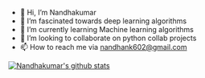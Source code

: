 - 👋 Hi, I’m Nandhakumar
- 👀 I’m fascinated towards deep learning algorithms
- 🌱 I’m currently learning Machine learning algorithms
- 💞️ I’m looking to collaborate on python collab projects
- 📫 How to reach me via nandhank602@gmail.com

<!---
Nandhu2k3/Nandhu2k3 is a ✨ special ✨ repository because its `README.md` (this file) appears on your GitHub profile.
You can click the Preview link to take a look at your changes.
--->
[![Nandhakumar's github stats](https://github-readme-stats.vercel.app/api?username=Nandhu2k3&count_private=true&show_icons=true&theme=radical&hide_rank=false)](https://github.com/anuraghazra/github-readme-stats)
